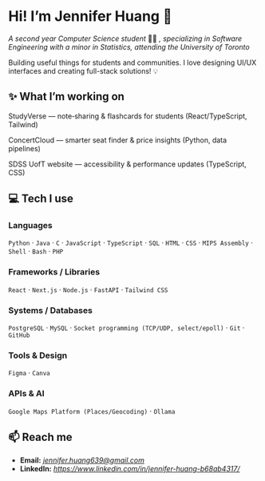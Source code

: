 # Hi! I’m Jennifer Huang 👋

*A second year Computer Science student* 👩‍🎓 *, specializing in Software Engineering with a minor in Statistics, attending the University of Toronto*

Building useful things for students and communities. I love designing UI/UX interfaces and creating full-stack solutions! 💡

## ✨ What I’m working on

StudyVerse — note‑sharing & flashcards for students (React/TypeScript, Tailwind)

ConcertCloud — smarter seat finder & price insights (Python, data pipelines)

SDSS UofT website — accessibility & performance updates (TypeScript, CSS)


## 💻 Tech I use

### Languages

`Python` · `Java` · `C` · `JavaScript` · `TypeScript` · `SQL` · `HTML` · `CSS` · `MIPS Assembly` · `Shell` · `Bash` · `PHP`

### Frameworks / Libraries

`React` · `Next.js` · `Node.js` · `FastAPI` · `Tailwind CSS`

### Systems / Databases

`PostgreSQL` · `MySQL` · `Socket programming (TCP/UDP, select/epoll)` · `Git` · `GitHub`

### Tools & Design

`Figma` · `Canva` 

### APIs & AI

`Google Maps Platform (Places/Geocoding)` · `Ollama` 

## 📫 Reach me

* **Email:** *jennifer.huang639@gmail.com*
* **LinkedIn:** *https://www.linkedin.com/in/jennifer-huang-b68ab4317/*
